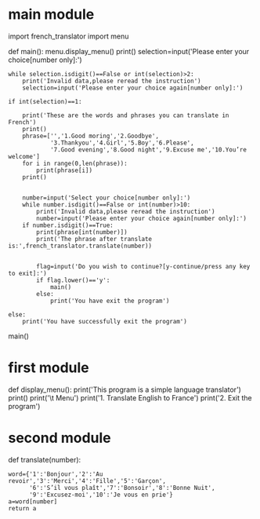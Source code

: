 # main module

import french_translator
import menu

def main():
    menu.display_menu()
    print()
    selection=input('Please enter your choice[number only]:')

    
    while selection.isdigit()==False or int(selection)>2:
        print('Invalid data,please reread the instruction')
        selection=input('Please enter your choice again[number only]:')

    if int(selection)==1:
        
        print('These are the words and phrases you can translate in French')
        print()
        phrase=['','1.Good moring','2.Goodbye',
                '3.Thankyou','4.Girl','5.Boy','6.Please',
                '7.Good evening','8.Good night','9.Excuse me','10.You’re welcome']
        for i in range(0,len(phrase)):
            print(phrase[i])
        print()
        

        number=input('Select your choice[number only]:')
        while number.isdigit()==False or int(number)>10: 
            print('Invalid data,please reread the instruction')
            number=input('Please enter your choice again[number only]:')
        if number.isdigit()==True:
            print(phrase[int(number)])
            print('The phrase after translate is:',french_translator.translate(number))


            flag=input('Do you wish to continue?[y-continue/press any key to exit]:')
            if flag.lower()=='y':
                main()
            else:
                print('You have exit the program')
                
    else:
        print('You have successfully exit the program')
    
    
main() 



# first module
def display_menu():
    print('This program is a simple language translator')
    print()
    print('\t Menu')
    print('1. Translate English to France')
    print('2. Exit the program')

# second module
def translate(number):

    word={'1':'Bonjour','2':'Au revoir','3':'Merci','4':'Fille','5':'Garçon',
          '6':'S’il vous plaît','7':'Bonsoir','8':'Bonne Nuit',
          '9':'Excusez-moi','10':'Je vous en prie'}
    a=word[number]
    return a

    


